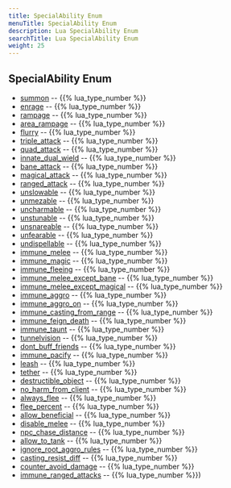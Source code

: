 ```yaml
---
title: SpecialAbility Enum
menuTitle: SpecialAbility Enum
description: Lua SpecialAbility Enum
searchTitle: Lua SpecialAbility Enum
weight: 25
---
```

## SpecialAbility Enum
- [summon](summon) -- {{% lua_type_number %}}
- [enrage](enrage) -- {{% lua_type_number %}}
- [rampage](rampage) -- {{% lua_type_number %}}
- [area_rampage](area_rampage) -- {{% lua_type_number %}}
- [flurry](flurry) -- {{% lua_type_number %}}
- [triple_attack](triple_attack) -- {{% lua_type_number %}}
- [quad_attack](quad_attack) -- {{% lua_type_number %}}
- [innate_dual_wield](innate_dual_wield) -- {{% lua_type_number %}}
- [bane_attack](bane_attack) -- {{% lua_type_number %}}
- [magical_attack](magical_attack) -- {{% lua_type_number %}}
- [ranged_attack](ranged_attack) -- {{% lua_type_number %}}
- [unslowable](unslowable) -- {{% lua_type_number %}}
- [unmezable](unmezable) -- {{% lua_type_number %}}
- [uncharmable](uncharmable) -- {{% lua_type_number %}}
- [unstunable](unstunable) -- {{% lua_type_number %}}
- [unsnareable](unsnareable) -- {{% lua_type_number %}}
- [unfearable](unfearable) -- {{% lua_type_number %}}
- [undispellable](undispellable) -- {{% lua_type_number %}}
- [immune_melee](immune_melee) -- {{% lua_type_number %}}
- [immune_magic](immune_magic) -- {{% lua_type_number %}}
- [immune_fleeing](immune_fleeing) -- {{% lua_type_number %}}
- [immune_melee_except_bane](immune_melee_except_bane) -- {{% lua_type_number %}}
- [immune_melee_except_magical](immune_melee_except_magical) -- {{% lua_type_number %}}
- [immune_aggro](immune_aggro) -- {{% lua_type_number %}}
- [immune_aggro_on](immune_aggro_on) -- {{% lua_type_number %}}
- [immune_casting_from_range](immune_casting_from_range) -- {{% lua_type_number %}}
- [immune_feign_death](immune_feign_death) -- {{% lua_type_number %}}
- [immune_taunt](immune_taunt) -- {{% lua_type_number %}}
- [tunnelvision](tunnelvision) -- {{% lua_type_number %}}
- [dont_buff_friends](dont_buff_friends) -- {{% lua_type_number %}}
- [immune_pacify](immune_pacify) -- {{% lua_type_number %}}
- [leash](leash) -- {{% lua_type_number %}}
- [tether](tether) -- {{% lua_type_number %}}
- [destructible_object](destructible_object) -- {{% lua_type_number %}}
- [no_harm_from_client](no_harm_from_client) -- {{% lua_type_number %}}
- [always_flee](always_flee) -- {{% lua_type_number %}}
- [flee_percent](flee_percent) -- {{% lua_type_number %}}
- [allow_beneficial](allow_beneficial) -- {{% lua_type_number %}}
- [disable_melee](disable_melee) -- {{% lua_type_number %}}
- [npc_chase_distance](npc_chase_distance) -- {{% lua_type_number %}}
- [allow_to_tank](allow_to_tank) -- {{% lua_type_number %}}
- [ignore_root_aggro_rules](ignore_root_aggro_rules) -- {{% lua_type_number %}}
- [casting_resist_diff](casting_resist_diff) -- {{% lua_type_number %}}
- [counter_avoid_damage](counter_avoid_damage) -- {{% lua_type_number %}}
- [immune_ranged_attacks](immune_ranged_attacks) -- {{% lua_type_number %}})